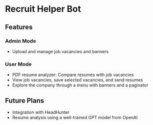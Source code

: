 # Recruit Helper Bot

## Features

### Admin Mode
- Upload and manage job vacancies and banners

### User Mode
- PDF resume analyzer: Compare resumes with job vacancies
- View job vacancies, save selected vacancies, and send resumes
- Explore the company through a menu with banners and a paginator

## Future Plans
- Integration with HeadHunter
- Resume analysis using a well-trained GPT model from OpenAI
